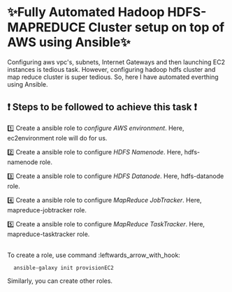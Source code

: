 # :sparkles:Fully Automated Hadoop HDFS-MAPREDUCE Cluster setup on top of AWS using Ansible:sparkles:
Configuring aws vpc's, subnets, Internet Gateways and then launching EC2 instances is tedious task. However, configuring hadoop hdfs cluster and map reduce cluster is super tedious.
So, here I have automated everthing using Ansible. 

## :heavy_exclamation_mark: Steps to be followed to achieve this task :heavy_exclamation_mark: 

:one: Create a ansible role to *configure AWS environment*. Here, ec2environment role will do for us.

:two: Create a ansible role to configure *HDFS Namenode*. Here, hdfs-namenode role. 

:three: Create a ansible role to configure *HDFS Datanode*. Here, hdfs-datanode role. 

:four: Create a ansible role to configure *MapReduce JobTracker*. Here, mapreduce-jobtracker role. 

:five: Create a ansible role to configure *MapReduce TaskTracker*. Here, mapreduce-tasktracker role. 

<br>
To create a role, use command :leftwards_arrow_with_hook:

      ansible-galaxy init provisionEC2 
     
Similarly, you can create other roles. 

<br>
